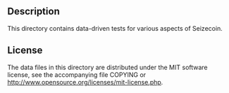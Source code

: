 Description
------------

This directory contains data-driven tests for various aspects of Seizecoin.

License
--------

The data files in this directory are distributed under the MIT software
license, see the accompanying file COPYING or
http://www.opensource.org/licenses/mit-license.php.

